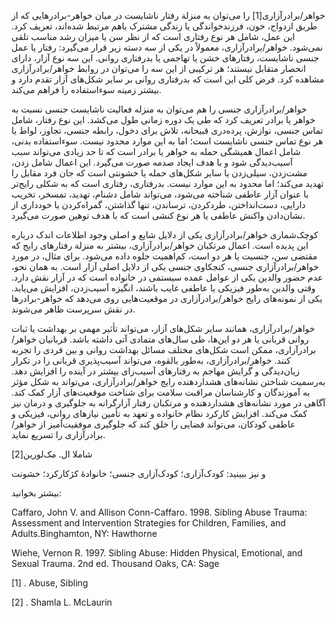   خواهر/برادرآزاری[1] را می‌توان به منزلة رفتار ناشایست در میان خواهر-برادرهایی که از طریق ازدواج، خون، فرزندخواندگی یا زندگی مشترک باهم مرتبط شده‌اند، تعریف کرد. این عمل، شامل هر نوع رفتاری است که از نظر سن یا میزان رشد مناسب تلقی نمی‌شود. خواهر/برادرآزاری، معمولاً در یکی از سه دسته زیر قرار می‌گیرد: رفتار یا عمل جنسی ناشایست، رفتارهای خشن یا تهاجمی یا بدرفتاری روانی. این سه نوع آزار، دارای انحصار متقابل نیستند؛ هر ترکیبی از این سه را می‌توان در روابط خواهر/برادرآزاری مشاهده کرد. فرض کلی این است که بدرفتاری روانی بر سایر شکل‌های آزار تقدم دارد و بیشتر زمینه سوءاستفاده را فراهم می‌کند.

خواهر/برادرآزاری جنسی را هم می‌توان به منزله فعالیت ناشایست جنسی نسبت به خواهر یا برادر تعریف کرد که طی یک دوره زمانی طول می‌کشد. این نوع رفتار، شامل تماس جنسی، نوازش، پرده‌دری قبیحانه، تلاش برای دخول، رابطه جنسی، تجاوز، لواط یا هر نوع تماس جنسی ناشایست است؛ اما به این موارد محدود نیست. سوءاستفاده بدنی، شامل اعمال همیشگی حمله به خواهر یا برادر است که تا حد زیادی می‌تواند سبب آسیب‌دیدگی شود و با هدف ایجاد صدمه صورت می‌گیرد. این اعمال شامل زدن، مشت‌زدن، سیلی‌زدن یا سایر شکل‌های حمله یا خشونتی است که جان فرد مقابل را تهدید می‌کند؛ اما محدود به این موارد نیست. بدرفتاری، رفتاری است که به شکلی رایج‌تر با عنوان آزار عاطفی شناخته می‌شود، می‌تواند شامل دشنام، تهدید، تمسخر، تخریب دارایی، دست‌انداختن، طردکردن، ترساندن، تنها گذاشتن، گمراه‌کردن یا خودداری از نشان‌دادن واکنش عاطفی یا هر نوع کنشی است که با هدف توهین صورت می‌گیرد.

کوچک‌شماری خواهر/برادرآزاری یکی از دلایل شایع و اصلی وجود اطلاعات اندک درباره این پدیده است. اعمال مرتکبان خواهر/برادرآزاری، بیشتر به منزلة رفتارهای رایج که مقتضی سن، جنسیت یا هر دو است، کم‌اهمیت جلوه داده می‌شود. برای مثال، در مورد خواهر/برادرآزاری جنسی، کنجکاوی جنسی یکی از دلایل اصلی آزار است. به همان نحو، عدم حضور والدین یکی از عوامل عمده سیستمی در خانواده است که در آزار نقش دارد. وقتی والدین به‌طور فیزیکی یا عاطفی غایب باشند، انگیزه آسیب‌زدن، افزایش می‌یابد. یکی از نمونه‌های رایج خواهر/برادرآزاری در موقعیت‌هایی روی می‌دهد که خواهر-برادرها در نقش سرپرست ظاهر می‌شوند.

خواهر/برادرآزاری، همانند سایر شکل‌های آزار، می‌تواند تأثیر مهمی بر بهداشت یا ثبات روانی قربانی یا هر دو این‌ها، طی سال‌های متمادی آتی داشته باشد. قربانیان خواهر/برادرآزاری، ممکن است شکل‌های مختلف مسائل بهداشت روانی و بین فردی را تجربه کنند. خواهر/برادرآزاری، به‌طور بالقوه، می‌تواند آسیب‌پذیری قربانی را در تکرار زیان‌دیدگی و گرایش مهاجم به رفتارهای آسیب‌زای بیشتر در آینده را افزایش دهد. به‌رسمیت شناختن نشانه‌های هشداردهنده رایج خواهر/برادرآزاری، می‌تواند به شکل مؤثر به آموزندگان و کارشناسان مراقبت سلامت برای شناخت موقعیت‌های آزار کمک کند. آگاهی در مورد نشانه‌های هشداردهنده و مرتکبان رفتار آزارگرانه به جلوگیری و درمان نیز کمک می‌کند. افزایش کارکرد نظام خانواده و تعهد به تأمین نیازهای روانی، فیزیکی و عاطفی کودکان، می‌تواند فضایی را خلق کند که جلوگیری موفقیت‌آمیز از خواهر/برادرآزاری را تسریع نماید.

 شاملا ال. مک‌لورین[2]

و نیز ببینید: کودک‌آزاری؛ کودک‌آزاری جنسی؛ خانوادۀ کژکارکرد؛ خشونت

بیشتر بخوانید:

Caffaro, John V. and Allison Conn-Caffaro. 1998. Sibling Abuse Trauma: Assessment and Intervention Strategies for Children, Families, and Adults.Binghamton, NY: Hawthorne

Wiehe, Vernon R. 1997. Sibling Abuse: Hidden Physical, Emotional, and Sexual Trauma. 2nd ed. Thousand Oaks, CA: Sage

 [1] . Abuse, Sibling

 [2] . Shamla L. McLaurin 

 

 